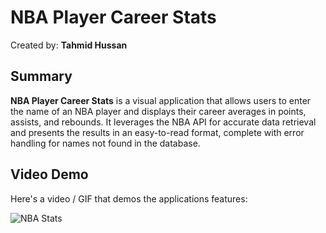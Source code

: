 <!-- (This is a comment) INSTRUCTIONS: Go through this page and fill out any **bolded** entries with their correct values.-->

# NBA Player Career Stats 

Created by: **Tahmid Hussan**

## Summary

**NBA Player Career Stats** is a visual application that allows users to enter the name of an NBA player and displays their career averages in points, assists, and rebounds. It leverages the NBA API for accurate data retrieval and presents the results in an easy-to-read format, complete with error handling for names not found in the database.
  
## Video Demo

Here's a video / GIF that demos the applications features:

![NBA Stats](https://github.com/TahmidHussan/NBA-Player-Career-Stats/assets/90405116/b0b92761-4301-49ec-b7f2-2b4b55ae992a)

